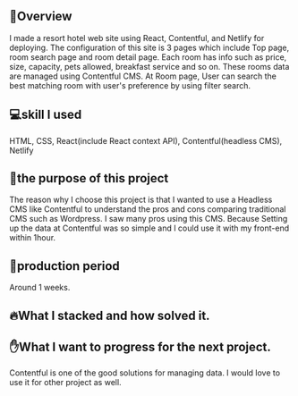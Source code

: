 ## 📖Overview
I made a resort hotel web site using React, Contentful, and Netlify for deploying. The configuration of this site is 3 pages which include Top page,  room search page and room detail page. Each room has info such as price, size, capacity, pets allowed, breakfast service and so on. These rooms data are managed using Contentful CMS. At Room page, User can search the best matching room with user's preference by using filter search. 

## 💻skill I used
HTML, CSS, React(include React context API), Contentful(headless CMS), Netlify

## 📅the purpose of this project
The reason why I choose this project is that I wanted to use a Headless CMS like Contentful to understand the pros and cons comparing traditional CMS such as Wordpress. I saw many pros using this CMS. Because Setting up the data at Contentful was so simple and I could use it with my front-end within 1hour.

## 😤production period
Around 1 weeks.

## 🔥What I stacked and how solved it.


## ✋What I want to progress for the next project.
Contentful is one of the good solutions for managing data. I would love to use it for other project as well.